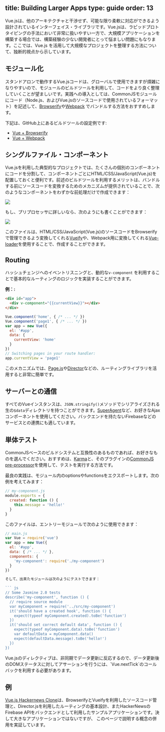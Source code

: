 title: Building Larger Apps
type: guide
order: 13
---

Vue.jsは、他のアーキテクチャと干渉せず、可能な限り柔軟に対応ができるよう設計されているインターフェイス・ライブラリです。Vue.jsは、ラピッドプロトタイピングの手法において非常に扱いやすい一方で、大規模アプリケーションを構築する場合では、構築経験の少ない開発者にとって悩ましい問題にもなります。ここでは、Vue.js を活用して大規模なプロジェクトを整理する方法について、独断的視点から示しています。

## モジュール化

スタンドアロンで動作するVue.jsコードは、グローバルで使用できますが煩雑になりやすいので、モジュールのビルドツールを利用して、コードをより良く整理していくことが望ましいです。実践への導入としては、CommonJSモジュールにコード（Node.js、およびVue.jsのソースコードで使用されているフォーマット）を記述して、[Browserify](http://browserify.org/)や[Webpack](http://webpack.github.io/) でバンドルする方法をおすすめします。

下記は、GitHub上にあるビルドツールの設定例です:

- [Vue + Browserify](https://github.com/vuejs/vue-browserify-example)
- [Vue + Webpack](https://github.com/vuejs/vue-webpack-example)

## シングルファイル・コンポーネント

Vue.jsを利用した典型的なプロジェクトでは、たくさんの個別のコンポーネントにコードを分割して、コンポーネントごとにHTML/CSS/JavaScript(Vue.js)を配置しておくと便利です。前述のビルドツールを利用するメリットは、バンドルする前にソースコードを変換するためのメカニズムが提供されていることで、次のようなコンポーネントをわずかな前処理だけで作成できます：

<img src="/images/vueify.png">

もし、プリプロセッサに詳しいなら、次のようにも書くことができます：

<img src="/images/vueify_with_pre.png">

このファイルは、HTML/CSS/JavaScript(Vue.js)のソースコードをBrowserifyで管理できるよう変換してくれる[Vueify](https://github.com/vuejs/vueify)や、Webpack用に変換してくれる[Vue-loader](https://github.com/vuejs/vue-loader)を使用することで、作成することができます。

## Routing

ハッシュチェンジへのイベントリスニングと、動的な`v-component` を利用することで基本的なルーティングのロジックを実装することができます。

**例：:**

``` html
<div id="app">
  <div v-component="{{currentView}}"></div>
</div>
```

``` js
Vue.component('home', { /* ... */ })
Vue.component('page1', { /* ... */ })
var app = new Vue({
  el: '#app',
  data: {
    currentView: 'home'
  }
})
// Switching pages in your route handler:
app.currentView = 'page1'
```

このメカニズムでは、[Page.js](https://github.com/visionmedia/page.js)や[Director](https://github.com/flatiron/director)などの、ルーティングライブラリを活用すると非常に簡単です。

## サーバーとの通信

すべてのVueインスタンスは、`JSON.stringify()`メソッドでシリアライズされる生の`$data`ディレクトリを持つことができます。[SuperAgent](https://github.com/visionmedia/superagent)など、お好きなAjaxコンポーネントを使用してください。バックエンドを持たないFirebaseなどのサービスとの連携にも適しています。

## 単体テスト

CommonJSベースのビルドシステムと互換性のあるものであれば、お好きなものを選んでください。おすすめは、[Karma](http://karma-runner.github.io/0.12/index.html)と、そのプラグインの[CommonJS pre-processor](https://github.com/karma-runner/karma-commonjs)を使用して、テストを実行する方法です。

最良の実践は、モジュール内のoptionsやfunctionsをエクスポートします。次の例を考えてみます：

``` js
// my-component.js
module.exports = {
  created: function () {
    this.message = 'hello!'
  }
}
```

このファイルは、エントリーモジュールで次のように使用できます：

``` js
// main.js
var Vue = require('vue')
var app = new Vue({
  el: '#app',
  data: { /* ... */ },
  components: {
    'my-component': require('./my-component')
  }
})

そして、出来たモジュールは次のようにテストできます：

``` js
// Some Jasmine 2.0 tests
describe('my-component', function () {  
  // require source module
  var myComponent = require('../src/my-component')
  it('should have a created hook', function () {
    expect(typeof myComponent.created).toBe('function')
  })
  it('should set correct default data', function () {
    expect(typeof myComponent.data).toBe('function')
    var defaultData = myComponent.data()
    expect(defaultData.message).toBe('hello!')
  })
})
```

<p class="tip">Vue.jsのディレクティブは、非同期でデータ更新に反応するので、データ更新後のDOMステータスに対してアサーションを行うには、`Vue.nextTick`のコールバックを利用する必要があります。</p>

## 例

[Vue.js Hackernews Clone](https://github.com/yyx990803/vue-hackernews)は、BrowserifyとVueifyを利用したソースコード管理と、Director.jsを利用したルーティングの基本設計、またHackerNewsのFirebase APIをバックエンドとして利用したサンプルアプリケーションです。決して大きなアプリケーションではないですが、  このページで説明する概念の併用を実証しています。